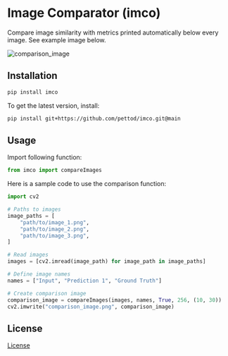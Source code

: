 # Image Comparator (imco)

Compare image similarity with metrics printed automatically below every image. See example image below.

![comparison_image](https://user-images.githubusercontent.com/33998401/120776358-d522e980-c52c-11eb-9f12-70332ea9f42f.png)

## Installation

```bash
pip install imco
```

To get the latest version, install:

```bash
pip install git+https://github.com/pettod/imco.git@main
```

## Usage

Import following function:

```python
from imco import compareImages
```

Here is a sample code to use the comparison function:

```python
import cv2

# Paths to images
image_paths = [
    "path/to/image_1.png",
    "path/to/image_2.png",
    "path/to/image_3.png",
]

# Read images
images = [cv2.imread(image_path) for image_path in image_paths]

# Define image names
names = ["Input", "Prediction 1", "Ground Truth"]

# Create comparison image
comparison_image = compareImages(images, names, True, 256, (10, 30))
cv2.imwrite("comparison_image.png", comparison_image)
```

## License

[License](LICENSE)
